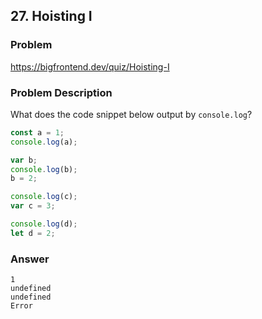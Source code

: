 ## 27. Hoisting I

### Problem

https://bigfrontend.dev/quiz/Hoisting-I

### Problem Description

What does the code snippet below output by `console.log`?

```js
const a = 1;
console.log(a);

var b;
console.log(b);
b = 2;

console.log(c);
var c = 3;

console.log(d);
let d = 2;
```

### Answer

```
1
undefined
undefined
Error
```
